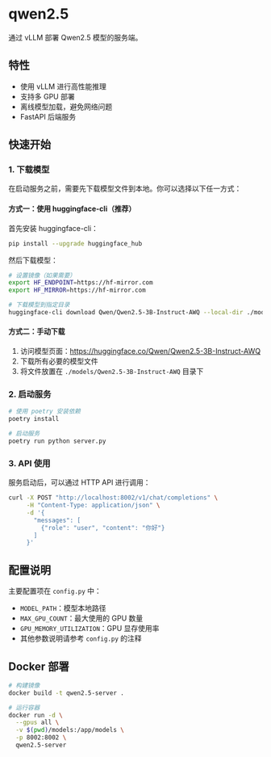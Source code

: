 # qwen2.5
通过 vLLM 部署 Qwen2.5 模型的服务端。

## 特性
- 使用 vLLM 进行高性能推理
- 支持多 GPU 部署
- 离线模型加载，避免网络问题
- FastAPI 后端服务

## 快速开始

### 1. 下载模型
在启动服务之前，需要先下载模型文件到本地。你可以选择以下任一方式：

#### 方式一：使用 huggingface-cli（推荐）
首先安装 huggingface-cli：
```bash
pip install --upgrade huggingface_hub
```

然后下载模型：
```bash
# 设置镜像（如果需要）
export HF_ENDPOINT=https://hf-mirror.com
export HF_MIRROR=https://hf-mirror.com

# 下载模型到指定目录
huggingface-cli download Qwen/Qwen2.5-3B-Instruct-AWQ --local-dir ./models/Qwen2.5-3B-Instruct-AWQ
```

#### 方式二：手动下载
1. 访问模型页面：https://huggingface.co/Qwen/Qwen2.5-3B-Instruct-AWQ
2. 下载所有必要的模型文件
3. 将文件放置在 `./models/Qwen2.5-3B-Instruct-AWQ` 目录下

### 2. 启动服务
```bash
# 使用 poetry 安装依赖
poetry install

# 启动服务
poetry run python server.py
```

### 3. API 使用
服务启动后，可以通过 HTTP API 进行调用：

```bash
curl -X POST "http://localhost:8002/v1/chat/completions" \
     -H "Content-Type: application/json" \
     -d '{
       "messages": [
         {"role": "user", "content": "你好"}
       ]
     }'
```

## 配置说明
主要配置项在 `config.py` 中：

- `MODEL_PATH`：模型本地路径
- `MAX_GPU_COUNT`：最大使用的 GPU 数量
- `GPU_MEMORY_UTILIZATION`：GPU 显存使用率
- 其他参数说明请参考 `config.py` 的注释

## Docker 部署
```bash
# 构建镜像
docker build -t qwen2.5-server .

# 运行容器
docker run -d \
  --gpus all \
  -v $(pwd)/models:/app/models \
  -p 8002:8002 \
  qwen2.5-server
